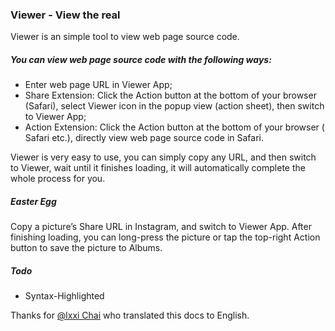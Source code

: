 ### Viewer - View the real

Viewer is an simple tool to view web page source code.

##### You can view web page source code with the following ways:

+ Enter web page URL in Viewer App;
+ Share Extension: Click the Action button at the bottom of your browser (Safari), select Viewer icon in the popup view (action sheet), then switch to Viewer App;
+ Action Extension:  Click the Action button at the bottom of your browser ( Safari etc.), directly view web page source code in Safari.

Viewer is very easy to use, you can simply copy any URL, and then switch to Viewer, wait until it finishes loading, it will automatically complete the whole process for you.

##### Easter Egg

Copy a picture’s Share URL in Instagram, and switch to Viewer App. After finishing loading, you can long-press the picture or tap the top-right Action button to save the picture to Albums.

##### Todo

+ Syntax-Highlighted

Thanks for [@lxxi Chai](https://github.com/chaiyixiao) who translated this docs to English.